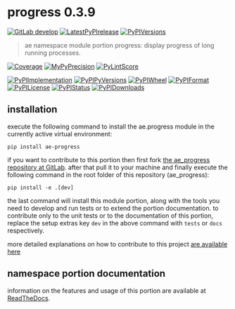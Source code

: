 <!-- THIS FILE IS EXCLUSIVELY MAINTAINED by the project ae V0.2.85 -->
<!-- THIS FILE IS EXCLUSIVELY MAINTAINED by the project aedev_tpl_namespace_root V0.3.6 -->
# progress 0.3.9

[![GitLab develop](https://img.shields.io/gitlab/pipeline/ae-group/ae_progress/develop?logo=python)](
    https://gitlab.com/ae-group/ae_progress)
[![LatestPyPIrelease](
    https://img.shields.io/gitlab/pipeline/ae-group/ae_progress/release0.2.9?logo=python)](
    https://gitlab.com/ae-group/ae_progress/-/tree/release0.2.9)
[![PyPIVersions](https://img.shields.io/pypi/v/ae_progress)](
    https://pypi.org/project/ae-progress/#history)

>ae namespace module portion progress: display progress of long running processes.

[![Coverage](https://ae-group.gitlab.io/ae_progress/coverage.svg)](
    https://ae-group.gitlab.io/ae_progress/coverage/index.html)
[![MyPyPrecision](https://ae-group.gitlab.io/ae_progress/mypy.svg)](
    https://ae-group.gitlab.io/ae_progress/lineprecision.txt)
[![PyLintScore](https://ae-group.gitlab.io/ae_progress/pylint.svg)](
    https://ae-group.gitlab.io/ae_progress/pylint.log)

[![PyPIImplementation](https://img.shields.io/pypi/implementation/ae_progress)](
    https://gitlab.com/ae-group/ae_progress/)
[![PyPIPyVersions](https://img.shields.io/pypi/pyversions/ae_progress)](
    https://gitlab.com/ae-group/ae_progress/)
[![PyPIWheel](https://img.shields.io/pypi/wheel/ae_progress)](
    https://gitlab.com/ae-group/ae_progress/)
[![PyPIFormat](https://img.shields.io/pypi/format/ae_progress)](
    https://pypi.org/project/ae-progress/)
[![PyPILicense](https://img.shields.io/pypi/l/ae_progress)](
    https://gitlab.com/ae-group/ae_progress/-/blob/develop/LICENSE.md)
[![PyPIStatus](https://img.shields.io/pypi/status/ae_progress)](
    https://libraries.io/pypi/ae-progress)
[![PyPIDownloads](https://img.shields.io/pypi/dm/ae_progress)](
    https://pypi.org/project/ae-progress/#files)


## installation


execute the following command to install the
ae.progress module
in the currently active virtual environment:
 
```shell script
pip install ae-progress
```

if you want to contribute to this portion then first fork
[the ae_progress repository at GitLab](
https://gitlab.com/ae-group/ae_progress "ae.progress code repository").
after that pull it to your machine and finally execute the
following command in the root folder of this repository
(ae_progress):

```shell script
pip install -e .[dev]
```

the last command will install this module portion, along with the tools you need
to develop and run tests or to extend the portion documentation. to contribute only to the unit tests or to the
documentation of this portion, replace the setup extras key `dev` in the above command with `tests` or `docs`
respectively.

more detailed explanations on how to contribute to this project
[are available here](
https://gitlab.com/ae-group/ae_progress/-/blob/develop/CONTRIBUTING.rst)


## namespace portion documentation

information on the features and usage of this portion are available at
[ReadTheDocs](
https://ae.readthedocs.io/en/latest/_autosummary/ae.progress.html#module-ae.progress
"ae_progress documentation").
